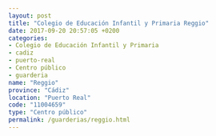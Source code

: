 ```yaml
---
layout: post
title: "Colegio de Educación Infantil y Primaria Reggio"
date: 2017-09-20 20:57:05 +0200
categories:
- Colegio de Educación Infantil y Primaria
- cadiz
- puerto-real
- Centro público
- guarderia
name: "Reggio"
province: "Cádiz"
location: "Puerto Real"
code: "11004659"
type: "Centro público"
permalink: /guarderias/reggio.html
---
```

